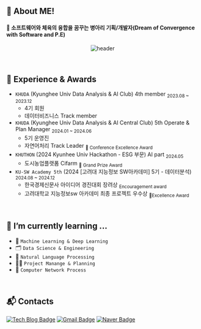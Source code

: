 ## 👋 About ME! 
#### 🚀 소프트웨어와 체육의 융합을 꿈꾸는 병아리 기획/개발자(Dream of Convergence with Software and P.E)

<p align="center">
  <img src="https://capsule-render.vercel.app/api?type=rounded&color=timeGradient&text=Welcome%20to%20Joon's%20GitHub%20👋&animation=twinkling&fontSize=48&fontAlignY=50&fontAlign=50&height=80" alt="header"> </p>
<br>

## 🔅 Experience & Awards
- `KHUDA` (Kyunghee Univ Data Analysis & AI Club) 4th member <sub>2023.08 ~ 2023.12</sub>
  - 4기 회원
  - 데이터비즈니스 Track member
- `KHUDA` (Kyunghee Univ Data Analysis & AI Central Club) 5th Operate & Plan Manager <sub>2024.01 ~ 2024.06</sub>
  - 5기 운영진
  - 자연어처리 Track Leader <sub> 🥉 Conference Excellence Award </sub>
- `KHUTHON` (2024 Kyunhee Univ Hackathon - ESG 부문) AI part <sub>2024.05</sub>
  - 도시농업플랫폼 Cifarm <sub> 🥈 Grand Prize Award </sub>
- `KU-SW Academy 5th` (2024 [고려대 지능정보 SW아카데미] 5기 - 데이터분석) <sub>2024.08 ~ 2024.12</sub>
  - 한국경제신문사 아이디어 경진대회 장려상 <sub> Encouragement award </sub>
  - 고려대학교 지능정보sw 아카데미 최종 프로젝트 우수상 <sub> 🥉Excellence Award </sub>

<br> 

## 🌱 I’m currently learning ... 
- 🤖 `Machine Learning & Deep Learning` <br>
- 🗂️ `Data Science & Engineering` <br>
- 🔡 `Natural Language Processing` <br>
- ✍🏻 `Project Manange & Planning` <br>
- 🛜 `Computer Network Process` <br>
<br>

<!-- ## 📭 Github & Blog
[![leejoon2067's GitHub stats](https://github-readme-stats.vercel.app/api?username=leejoon2067)](https://github.com/anuraghazra/github-readme-stats)
</p>
<br>-->

## :mailbox_with_mail: Contacts
[![Tech Blog Badge](http://img.shields.io/badge/-Tech%20blog-black?style=flat-square&logo=github&link=https://jhklee-coder.tistory.com)](https://jhklee-coder.tistory.com/)
[![Gmail Badge](https://img.shields.io/badge/Gmail-d14836?style=flat-square&logo=Gmail&logoColor=white&link=mailto:leejoon2067@gmail.com)](mailto:leejoon2067@gmail.com/)
[![Naver Badge](https://img.shields.io/badge/Naver-03C75A?style=flat-square&logo=Naver&logoColor=white&link=mailto:leejoon3125@naver.com)](mailto:leejoon3125@naver.com/)

<!--
- 🔭 I’m currently working on ...
- 🌱 I’m currently learning ...
- 👯 I’m looking to collaborate on ...
- 🤔 I’m looking for help with ...
- 💬 Ask me about ...
- 📫 How to reach me: ...
- 😄 Pronouns: ...
- ⚡ Fun fact: ...
-->
